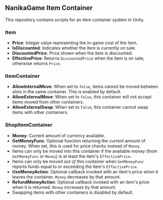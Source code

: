 ## NanikaGame Item Container

This repository contains scripts for an item container system in Unity.

### Item

- **Price**: Integer value representing the in-game cost of the item.
- **IsDiscounted**: Indicates whether the item is currently on sale.
- **DiscountedPrice**: Price shown when the item is discounted.
- **EffectivePrice**: Returns `DiscountedPrice` when the item is on sale;
  otherwise returns `Price`.

### ItemContainer

- **AllowInternalMove**: When set to `false`, items cannot be moved between slots in the same container. This is enabled by default.
- **AllowExternalMove**: When set to `false`, this container will not accept
  items moved from other containers.
- **AllowExternalSwap**: When set to `false`, this container cannot swap items
  with other containers.

### ShopItemContainer

- **Money**: Current amount of currency available.
- **GetMoneyFunc**: Optional function returning the current amount of money. When set, this is used for price checks instead of `Money`.
- Items can only be moved *into* this container if the available money (from `GetMoneyFunc` or `Money`) is at least the item's `EffectivePrice`.
- Items can only be moved *out of* this container when `GetMoneyFunc` reports funds equal to or exceeding the item's `EffectivePrice`.
- **UseMoneyAction**: Optional callback invoked with an item's price when it leaves the container. `Money` decreases by that amount.
- **RefundMoneyAction**: Optional callback invoked with an item's price when it is returned.
  `Money` increases by that amount.
- Swapping items with other containers is disabled by default.

